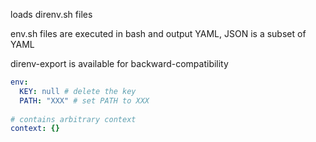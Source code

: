 


loads direnv.sh files


env.sh files are executed in bash and output YAML, JSON is a subset of YAML


direnv-export is available for backward-compatibility

```yaml
env:
  KEY: null # delete the key
  PATH: "XXX" # set PATH to XXX
  
# contains arbitrary context
context: {}
```
